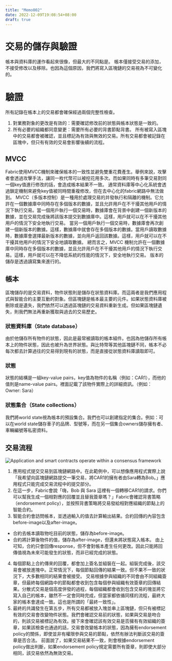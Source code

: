 ```yaml
---
title: "Memo002"
date: 2022-12-09T19:08:54+08:00
draft: true
---
```

# 交易的儲存與驗證
帳本與資料庫的運作看起來很像，但最大的不同點是。
帳本僅接受交易的添加，不接受修改以及移除。也因為這個原因，我們將寫入區塊鏈的交易視為不可變化的。
# 驗證
所有記錄在帳本上的交易都會確保經過兩個完整性檢查。
1. 對業務對象的更改是有效的：需要確認修改前的狀態與帳本狀態是一致的。
2. 所有必要的組織都同意變更：需要所有必要的背書節點背書。
所有被寫入區塊中的交易都會被確認，並且標記為有效與無效的交易。所有交易都會被記錄在區塊中，但只有有效的交易會影響後續的流程。

## MVCC
Fabric使用MVCC機制來確保帳本的一致性並避免雙重花費產生。舉例來說，攻擊者會透過攻擊手法，讓同一枚代幣可以被挖花用多次。而如果同時有多筆交易對同一個key值進行修改的話，會造成帳本結果不一致。
通常資料庫等中心化系統會透過鎖定機制來避免key值被同時間重複修改，但在去中心化的fabric網路中無法做到。
MVCC（多版本控制）是一種用於處理交易的并發執行和隔離的機制。它允許在一個數據庫中同時存在多個版本的數據，並且允許用戶在不干擾其他用戶的情況下執行交易。當一個用戶執行一個交易時，數據庫會在背景中創建一個新版本的數據，並在交易完成後將該版本提交到數據庫中。這樣，用戶就可以在不干擾其他用戶的情況下安全地執行交易。
當另一個用戶執行一個交易時，數據庫會再次創建一個新版本的數據。這樣，數據庫中就會存在多個版本的數據。當用戶讀取數據時，數據庫會選擇最新版本的數據，並向用戶返回該數據。這樣，用戶就可以在不干擾其他用戶的情況下安全地讀取數據。
總而言之，MVCC 機制允許在一個數據庫中同時存在多個版本的數據，並且允許用戶在不干擾其他用戶的情況下執行交易。這樣，用戶就可以在不降低系統的性能的情況下，安全地執行交易。
版本的儲存是透過讀寫集來進行的。

## 帳本
區塊儲存的是交易資料，物件狀態則是儲存在狀態資料庫。而這兩者是我們應用程式與智能合約主要互動的對象。但區塊鏈是帳本最主要的元件。如果狀態資料庫被刪除或是遺失，我們依然可以透過區塊鏈的交易資料重新生成。但如果區塊鏈遺失，則我們無法再重新獲取與過去的交易歷史。

### 狀態資料庫（State database）
由於他儲存所有物件的狀態，因此是最常被讀取的帳本組件。也因為他儲存所有帳本上的物件狀態，因此也被升為世界狀態。與比特幣等其他區塊鏈不同，帳本不必每次都去計算過往的交易得到現有的狀態，而是直接從狀態資料庫讀取即可。
### 狀態
狀態的結構是一組key-value pairs，key值為物件的名稱（例如：CAR1），而他的值則是name-value pairs。裡面記載了該物件實際上的詳細資訊。（例如：Owner: Sara）
### 狀態集合（State collections）
我們將world state視為帳本的預設集合。我們也可以創建指定的集合。例如：可以在world state儲存車子的品牌、型號等，而在另一個集合owners儲存擁有者、車輛編號等私密資料。

## 交易流程
![Application and smart contracts operate within a consensus framework](/HyperledgerFabric/sample2.png)
1. 應用程式提交交易到區塊鏈網路中。在此範例中，可以想像應用程式實際上說「我希望向區塊鏈網路提交一筆交易，將CAR1的擁有者由Sara轉為Bob。」應用程式只能完成交易流程中的提交部分。
2. 在這一步，Fabric會說「嗨，Bob 與 Sara 這裡有一個轉移CAR1的請求。你們可以幫我生成一個相對應的回覆並且替我簽章嗎？」Fabric會確認背書策略（endorsement policy），並按照背書策略將交易發給相對應組織的節點上的智能合約。
3. 智能合約會訪問帳本，並透過輸入的值去計算輸出結果。合約回傳的內容包含before-image以及after-image。
* 合約去帳本讀取物吃目前的狀態，儲存為before-image。
* 合約將計算後物件的值，儲存為after-image，但還未將狀態寫入帳本。
由上可知，合約只會回傳response，但不會對帳本產生任何更改。因此只能將回傳值視為未來可能發生的狀態，而非已經完成的狀態。
4. 每個節點上合約傳來的回覆，都會加上簽名並組裝在一起。組裝完成後，該交易會被放進塊中。正常情況下，每個節點回傳的結果一致。但不果不一致的狀況下，大多數相同的結果會被接受。
交易根據參與組織的不同會由不同組織簽章，但最終每個網路中的節點都會收到包含每個參與組織有效簽章的回傳結果。分散式交易是個高度併發的過程，每個組織都會收到包含交易的塊並將它寫入自己的帳本，雖然不一定會同時完成，但當家都依循同樣的流程，最終大家的帳本會達成一致。這也是所謂的「最終一致性」。
5. 最終的共識發生在第五步，所有交易都被放入塊並串上區塊鏈，但只有被標記有效的交易會改變物件狀態。我們會確認交易前的狀態，如果與交易是吻合的，則該交易被標記為有效。接下來會確認該有效交易是否擁有有效組織的簽章，如果該檢查也通過的話，交易會改變帳本的狀態，因為擁有endorsement policy的關係，即使並非有權限參與交易的節點，依然有辦法判斷該交易的簽章是否合法。
前面說了，如果交易結果不一致，則會根據endorsement policy做出判斷，如果endorsement policy規定需要所有簽章，則即使大部分相同，該交易依然為無效交易。
